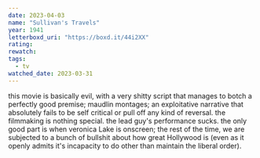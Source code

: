 ```yaml
---
date: 2023-04-03
name: "Sullivan's Travels"
year: 1941
letterboxd_uri: "https://boxd.it/44i2XX"
rating: 
rewatch: 
tags:
  - tv
watched_date: 2023-03-31
---
```


this movie is basically evil, with a very shitty script that manages to botch a perfectly good premise; maudlin montages; an exploitative narrative that absolutely fails to be self critical or pull off any kind of reversal. the filmmaking is nothing special. the lead guy's performance sucks. the only good part is when veronica Lake is onscreen; the rest of the time, we are subjected to a bunch of bullshit about how great Hollywood is (even as it openly admits it's incapacity to do other than maintain the liberal order).

